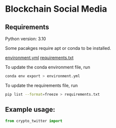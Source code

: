 # Blockchain Social Media


## Requirements

Python version: 3.10

Some pacakges require apt or conda to be installed.

[environment.yml](environment.yml)
[requirements.txt](requirements.txt)

To update the conda environment file, run
```bash
conda env export > environment.yml
```

To update the requirements file, run 

```bash
pip list --format=freeze > requirements.txt
```

## Example usage:

```python
from crypto_twitter import 
```
